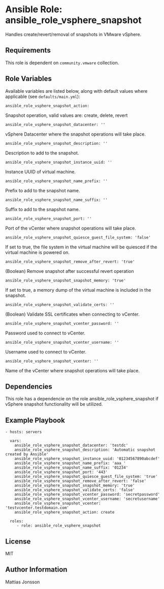 Ansible Role: ansible_role_vsphere_snapshot
=========

Handles create/revert/removal of snapshots in VMware vSphere.


Requirements
------------

This role is dependent on `community.vmware` collection.

Role Variables
--------------

Available variables are listed below, along with default values where applicable (see `defaults/main.yml`):

    ansible_role_vsphere_snapshot_action:

Snapshot operation, valid values are: create, delete, revert

    ansible_role_vsphere_snapshot_datacenter: ''

vSphere Datacenter where the snapshot operations will take place.

    ansible_role_vsphere_snapshot_description: ''

Description to add to the snapshot.

    ansible_role_vsphere_snapshot_instance_uuid: ''

Instance UUID of virtual machine.

    ansible_role_vsphere_snapshot_name_prefix: ''

Prefix to add to the snapshot name.

    ansible_role_vsphere_snapshot_name_suffix: ''

Suffix to add to the snapshot name.

    ansible_role_vsphere_snapshot_port: ''

Port of the vCenter where snapshot operations will take place.

    ansible_role_vsphere_snapshot_quiesce_guest_file_system: 'false'

If set to true, the file system in the virtual machine will be quiesced if the virtual machine is powered on.

    ansible_role_vsphere_snapshot_remove_after_revert: 'true'

(Boolean) Remove snapshot after successful revert operation

    ansible_role_vsphere_snapshot_snapshot_memory: 'true'

If set to true, a memory dump of the virtual machine is included in the snapshot.

    ansible_role_vsphere_snapshot_validate_certs: ''

(Boolean) Validate SSL certificates when connecting to vCenter.

    ansible_role_vsphere_snapshot_vcenter_password: ''

Password used to connect to vCenter.

    ansible_role_vsphere_snapshot_vcenter_username: ''

Username used to connect to vCenter.

    ansible_role_vsphere_snapshot_vcenter: ''

Name of the vCenter where snapshot operations will take place.
    


Dependencies
------------

This role has a dependencie on the role ansible_role_vsphere_snapshot if vSphere snapshot functionality will be utilized.

Example Playbook
----------------

    - hosts: servers

      vars:
        ansible_role_vsphere_snapshot_datacenter: 'testdc'
        ansible_role_vsphere_snapshot_description: 'Automatic snapshot created by Ansible'
        ansible_role_vsphere_snapshot_instance_uuid: '01234567890abcdef'
        ansible_role_vsphere_snapshot_name_prefix: 'aaa_'
        ansible_role_vsphere_snapshot_name_suffix: '01234'
        ansible_role_vsphere_snapshot_port: '443'
        ansible_role_vsphere_snapshot_quiesce_guest_file_system: 'true'
        ansible_role_vsphere_snapshot_remove_after_revert: 'false'
        ansible_role_vsphere_snapshot_snapshot_memory: 'true'
        ansible_role_vsphere_snapshot_validate_certs: 'false'
        ansible_role_vsphere_snapshot_vcenter_password: 'secretpassword'
        ansible_role_vsphere_snapshot_vcenter_username: 'secretusername'
        ansible_role_vsphere_snapshot_vcenter: 'testvcenter.testdomain.com'
        ansible_role_vsphere_snapshot_action: create

      roles:
         - role: ansible_role_vsphere_snapshot

License
-------

MIT

Author Information
------------------

Mattias Jonsson